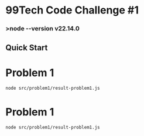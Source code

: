 # 99Tech Code Challenge #1 #
### >node --version v22.14.0
## Quick Start

# Problem 1 #

```sh
node src/problem1/result-problem1.js
```

# Problem 1 #

```sh
node src/problem1/result-problem1.js
```
